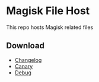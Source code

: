 # Magisk File Host

This repo hosts Magisk related files

## Download

- [Changelog](https://github.com/HuskyDG/magisk-files/blob/main/note.md)
- [Canary](https://gh.api.99988866.xyz/https://raw.githubusercontent.com/HuskyDG/magisk-files/main/app-release.apk)
- [Debug](https://gh.api.99988866.xyz/https://raw.githubusercontent.com/HuskyDG/magisk-files/main/app-release.apk)
